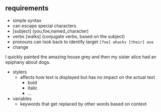 ## requirements

- simple syntax
- can escape special characters
- [subject] (you,foe,named_character)
- verbs [walks] (conjugate verbs, based on the subject)
- pronouns can look back to identify target `[foe] whacks [their] axe`
- change

I quickly painted the amazing house grey and then my sister alice had an epiphany about dogs.

- stylers
  - affects how text is displayed but has no impact on the actual text
    - bold
    - italic
    - ...
- variables
  - keywords that get replaced by other words based on context
